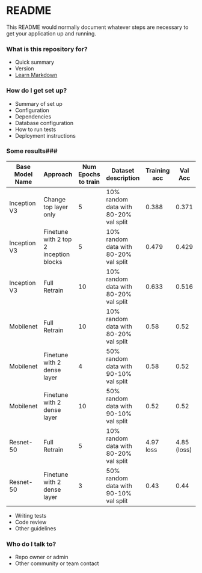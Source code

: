 # README #

This README would normally document whatever steps are necessary to get your application up and running.

### What is this repository for? ###

* Quick summary
* Version
* [Learn Markdown](https://bitbucket.org/tutorials/markdowndemo)

### How do I get set up? ###

* Summary of set up
* Configuration
* Dependencies
* Database configuration
* How to run tests
* Deployment instructions

### Some results###

|Base Model Name |Approach	| Num Epochs to train | Dataset description | Training acc | Val Acc |
| --- | --- | --- | --- | --- | --- |
| Inception V3 | Change top layer only | 5 | 10% random data with 80-20% val split | 0.388 | 0.371 |
| Inception V3 | Finetune with 2 top 2 inception blocks | 5 | 10% random data with 80-20% val split | 0.479 | 0.429 |
| Inception V3 | Full Retrain | 10 | 10% random data with 80-20% val split | 0.633 | 0.516 |
| Mobilenet    | Full Retrain | 10 | 10% random data with 80-20% val split | 0.58  | 0.52  |
| Mobilenet    | Finetune with 2 dense layer | 4 | 50% random data with 90-10% val split | 0.58  | 0.52  |
| Mobilenet    | Finetune with 2 dense layer | 10 | 50% random data with 90-10% val split | 0.52  | 0.52  |
| Resnet-50    | Full Retrain | 5 | 10% random data with 80-20% val split | 4.97 loss  | 4.85 (loss) |  
| Resnet-50    | Finetune with 2 dense layer | 3 | 50% random data with 90-10% val split | 0.43  | 0.44 |  

* Writing tests
* Code review
* Other guidelines

### Who do I talk to? ###

* Repo owner or admin
* Other community or team contact